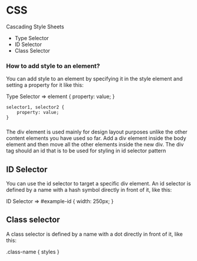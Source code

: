 # CSS
Cascading Style Sheets

- Type Selector
- ID Selector
- Class Selector

### How to add style to an element?
You can add style to an element by specifying it in the style element and setting a property for it like this:

Type Selector =>
    element {
    property: value;
    }

    selector1, selector2 {
        property: value;
    }

### <div>
The div element is used mainly for design layout purposes unlike the other content elements you have used so far. Add a div element inside the body element and then move all the other elements inside the new div.
The div tag should an id that is to be used for styling in id selector pattern  
<div id="example-id"> </div>

## ID Selector
You can use the id selector to target a specific div element. An id selector is defined by a name with a hash symbol directly in front of it, like this:

ID Selector =>
    #example-id {
    width: 250px;
    }

## Class selector
A class selector is defined by a name with a dot directly in front of it, like this:

.class-name {
  styles
}